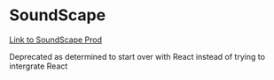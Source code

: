 # SoundScape
[Link to SoundScape Prod](https://exploresoundscape.com/)

Deprecated as determined to start over with React instead of trying to intergrate React
